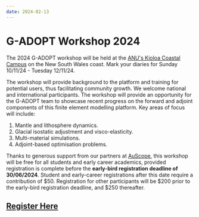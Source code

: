 ```yaml
---
date: 2024-02-13
---
```


# G-ADOPT Workshop 2024

The 2024 G-ADOPT workshop will be held at the [ANU's Kioloa Coastal Campus](https://www.anu.edu.au/about/campuses-facilities/kioloa-coastal-campus) on the New South Wales coast. Mark your diaries for Sunday 10/11/24 - Tuesday 12/11/24. 

The workshop will provide background to the platform and training for potential users, thus facilitating community growth. We welcome national and international participants. The workshop will provide an opportunity for the G-ADOPT team to showcase recent progress on the forward and adjoint components of this finite element modelling platform. Key areas of focus will include:

1. Mantle and lithosphere dynamics.
2. Glacial isostatic adjustment and visco-elasticity.
3. Multi-material simulations.
4. Adjoint-based optimisation problems.

Thanks to generous support from our partners at [AuScope](https://www.auscope.org.au/), this workshop will be free for all students and early career academics, provided registration is complete before the **early-bird registration deadline of 30/06/2024**. Student and early-career registrations after this date require a contribution of $50. Registration for other participants will be $200 prior to the early-bird registration deadline, and $250 thereafter. 

## [Register Here](https://payments.anu.edu.au/GADOPT2024)

